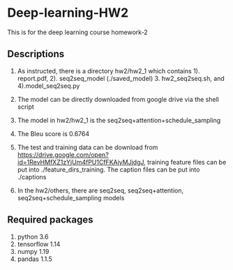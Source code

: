 # Deep-learning-HW2
This is for the deep learning course homework-2

## Descriptions
1. As instructed, there is a directory hw2/hw2_1 which contains 1). report.pdf, 2). seq2seq_model (./saved_model) 3. hw2_seq2seq.sh, and 4).model_seq2seq.py

2. The model can be directly downloaded from google drive via the shell script

3. The model in hw2/hw2_1 is the seq2seq+attention+schedule_sampling

4. The Bleu score is 0.6764

5. The test and training data can be download from https://drive.google.com/open?id=1RevHMfXZ1zYjUm4fPU1CfFKAjyMJjdgJ, training feature files can be put into ./feature_dirs_training. The caption files can be put into ./captions

6. In the hw2/others, there are seq2seq, seq2seq+attention, seq2seq+schedule_sampling models


## Required packages
1. python 3.6
2. tensorflow 1.14
3. numpy 1.19
4. pandas 1.1.5
